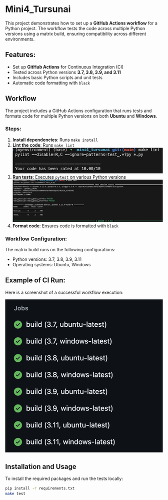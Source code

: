# Mini4_Tursunai

This project demonstrates how to set up a **GitHub Actions workflow** for a Python project. The workflow tests the code across multiple Python versions using a matrix build, ensuring compatibility across different environments.

## Features:
- Set up **GitHub Actions** for Continuous Integration (CI)
- Tested across Python versions **3.7, 3.8, 3.9, and 3.11**
- Includes basic Python scripts and unit tests
- Automatic code formatting with `black`

## Workflow
The project includes a GitHub Actions configuration that runs tests and formats code for multiple Python versions on both **Ubuntu** and **Windows**.

### Steps:
1. **Install dependencies**: Runs `make install`
2. **Lint the code**: Runs `make lint` 
![Lint Screenshot](lint.png)
3. **Run tests**: Executes `pytest` on various Python versions
![Test Screenshot](test.png)
4. **Format code**: Ensures code is formatted with `black`

### Workflow Configuration:
The matrix build runs on the following configurations:
- Python versions: 3.7, 3.8, 3.9, 3.11
- Operating systems: Ubuntu, Windows

## Example of CI Run:
Here is a screenshot of a successful workflow execution:

![Workflow Execution Screenshot](jobs.png)

## Installation and Usage

To install the required packages and run the tests locally:

```bash
pip install -r requirements.txt
make test
